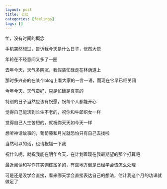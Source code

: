 ```yaml
---
layout: post
title: 七七
categories: [feelings]
tags: []
---
```


忙，没有时间的概念 

手机突然想过，告诉我今天是什么日子，恍然大悟 

年轮在不经意间又多了一圈 

去年今天，天气多阴沉，我假装忙碌走在林荫道上 

那时多兴奋的在某个blog上看大家的一言一语，而现在它早已经关闭 

今年今天，天气蛮好，只是忙碌是真实的 

特别的日子当然应该有祝愿，祝每个人都能开心 

觉得自己能活到长生不老的，祝你和牛郎织女一样 

觉得自己人生苦短的，就祝你天天如今天一样 

想听神话故事的，葡萄藤和月光就恐怕只有自己去找啦 

当然可以的话，也请祝福一下我 

祝什么呢，就祝我能在明年今天，在计划着现在我最期望的那个打算吧 

最近阅读和写作其实训练蛮多的，有些地方倒是已经学会该怎么处理 

可是还是没学会直接，看来哪天学会直接表达自己的想法，估计我这个月的功课就做足了